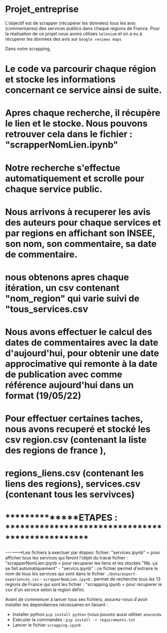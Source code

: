 # Projet_entreprise

L'objectif est de scrapper (récupérer les données) tous les avis (commentaires) des services publics dans chaque régions de France.
Pour la réalisation de ce projet nous avons utilisés `Selenium` et on a eu à récuperer les données des avis sur `Google reviews maps`

Dans notre scrapping,

# Le code va parcourir chaque région et stocke les informations concernant ce service ainsi de suite.

# Apres chaque recherche, il récupère le lien et le stocke.  Nous pouvons retrouver cela dans le fichier : "scrapperNomLien.ipynb"



# Notre recherche s'effectue automatiquement et scrolle pour chaque service public.

# Nous arrivons à recuperer les avis des auteurs pour chaque services et par regions en affichant son INSEE, son nom, son commentaire, sa date de commentaire.

# nous obtenons apres chaque itération, un csv contenant "nom_region" qui varie suivi de "tous_services.csv

# Nous avons effectuer le calcul des dates de commentaires avec la date d'aujourd'hui, pour obtenir une date approcimative qui remonte à la date de publication avec comme référence aujourd'hui dans un format (19/05/22)


# Pour effectuer certaines taches, nous avons recuperé et stocké les csv region.csv (contenant la liste des regions de france ),
# regions_liens.csv (contenant les liens des regions), services.csv (contenant tous les servivces)


# **************ETAPES : *************************************************
 ------>Les fichiers à exectuer par étapes:
            fichier: "services.ipynb" = pour afficher tous les services qui feront l'objet du travai
            fichier : "scrapperNomLien.ipynb = pour récuperer les liens et les stockés "Nb: ça se fait automatiquement"
            - "servics.ipynb" : ce fichier permet d'extraire le nom de tous les services qui sont dans le fichier `./Data/export-experiences.csv`
            - `scrapperNomLien.ipynb` : permet de recherche tous les 13 regions de France qui sont les 
            fichier : "scrapping.ipynb = pour recuperer le csv d'un service selon la region défini.

Avant de commencer à lancer tous ses fichiers, assurez-vous d'avoir installer les dependances nécessaires en faisant :
- Installer python `pip install python` (vous pouvez aussi utiliser `anaconda`
- Exécuter la commandes : `pip install -r requirements.txt`
- Lancer le fichier `scrapping.ipynb`




